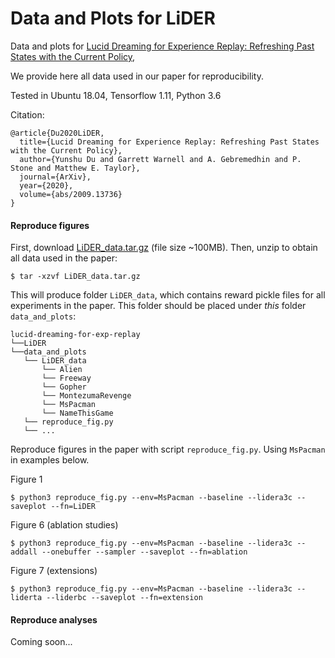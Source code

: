 # Data and Plots for LiDER

Data and plots for [Lucid Dreaming for Experience Replay: Refreshing Past States with the Current Policy](https://arxiv.org/abs/2009.13736),

We provide here all data used in our paper for reproducibility.

Tested in Ubuntu 18.04, Tensorflow 1.11, Python 3.6

Citation:
```
@article{Du2020LiDER,
  title={Lucid Dreaming for Experience Replay: Refreshing Past States with the Current Policy},
  author={Yunshu Du and Garrett Warnell and A. Gebremedhin and P. Stone and Matthew E. Taylor},
  journal={ArXiv},
  year={2020},
  volume={abs/2009.13736}
}
```
####  Reproduce figures

First, download [LiDER_data.tar.gz](https://drive.google.com/file/d/1Dkq3chHHCD7LlCVsrhAGw1ekekWmJ1y4/view?usp=sharing) (file size ~100MB). Then, unzip to obtain all data used in the paper:

    $ tar -xzvf LiDER_data.tar.gz

This will produce folder `LiDER_data`, which contains reward pickle files for all experiments in the paper. This folder should be placed under *this* folder `data_and_plots`:
```
lucid-dreaming-for-exp-replay
└──LiDER
└──data_and_plots
   └── LiDER_data
       └── Alien
       └── Freeway
       └── Gopher
       └── MontezumaRevenge
       └── MsPacman
       └── NameThisGame
   └── reproduce_fig.py
   └── ...
```

Reproduce figures in the paper with script `reproduce_fig.py`. Using `MsPacman` in examples below.

Figure 1

    $ python3 reproduce_fig.py --env=MsPacman --baseline --lidera3c --saveplot --fn=LiDER

Figure 6 (ablation studies)

    $ python3 reproduce_fig.py --env=MsPacman --baseline --lidera3c --addall --onebuffer --sampler --saveplot --fn=ablation

Figure 7 (extensions)

    $ python3 reproduce_fig.py --env=MsPacman --baseline --lidera3c --liderta --liderbc --saveplot --fn=extension

####  Reproduce analyses

Coming soon...
